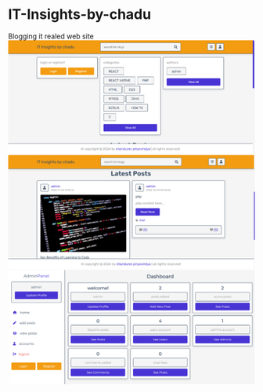 # IT-Insights-by-chadu
Blogging it realed web site
![HOMEPAGE](https://github.com/Chandures-Priyavindya/IT-Insights-by-chadu/blob/main/UI/ui11.png)
![HOMEPAGE](https://github.com/Chandures-Priyavindya/IT-Insights-by-chadu/blob/main/UI/ui22.png)
![ADMIN_DASHBOARD](https://github.com/Chandures-Priyavindya/IT-Insights-by-chadu/blob/main/UI/ui33.png)
